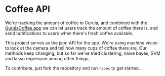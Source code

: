 # Coffee API

We're tracking the amount of coffee in Gurula, and combined with the [GurulaCoffee app](https://github.com/Coolnesss/gurula-coffee) we can let users track the amount of coffee there is, and send notifications to users when there's fresh coffee available.

This project serves as the json API for the app. We're using machine vision to look at the camera and tell how many cups of coffee there are. Our methods keep changing, but so far we've tried clustering, naive bayes, SVM and lasso regression among other things.

To contribute, just fork the repository and run `rspec` to get started.
